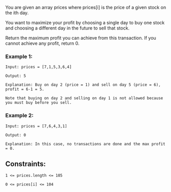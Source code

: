 You are given an array prices where prices[i] is the price of a given stock on the ith day.

You want to maximize your profit by choosing a single day to buy one stock and choosing a different day in the future to sell that stock.

Return the maximum profit you can achieve from this transaction. If you cannot achieve any profit, return 0.

### Example 1:

    Input: prices = [7,1,5,3,6,4]

    Output: 5

    Explanation: Buy on day 2 (price = 1) and sell on day 5 (price = 6), profit = 6-1 = 5.

    Note that buying on day 2 and selling on day 1 is not allowed because you must buy before you sell.

### Example 2:

    Input: prices = [7,6,4,3,1]

    Output: 0

    Explanation: In this case, no transactions are done and the max profit = 0.

## Constraints:

    1 <= prices.length <= 105

    0 <= prices[i] <= 104
